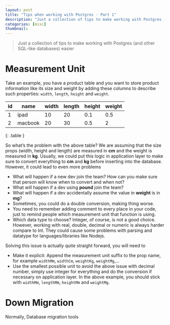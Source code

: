 ```yaml
---
layout: post
title: "Tips when working with Postgres - Part 1"
description: "Just a collection of tips to make working with Postgres (and other SQL-like databases) easier"
categories: [misc]
thumbnail:
---
```


> Just a collection of tips to make working with Postgres (and other SQL-like databases) easier

# Measurement Unit

Take an example, you have a product table and you want to store product information like its size
and weight by adding these columns to describe such properties: `width`, `length`, `height` and
`weight`.

| id | name    | width | length | height | weight |
|----|---------|-------|--------|--------|--------|
| 1  | ipad    | 10    | 20     | 0.1    | 0.5    |
| 2  | macbook | 20    | 30     | 0.5    | 2      |
{: .table }

So what’s the problem with the above table? We are assuming that the size props (width, height and
length) are measured in **cm** and the weight is measured in **kg**. Usually, we could put this
logic in application layer to make sure to convert everything to **cm** and **kg** before inserting
into the database. However, it could lead to even more problems

- What will happen if a new dev join the team? How can you make sure that person will know when to
  convert and when not?
- What will happen if a dev using **pound** join the team?
- What will happen if a dev accidentally assume the value in **weight** is in **mg**?
- Sometimes, you could do a double conversion, making thing worse.
- You need to remember adding comment to every place in your code, just to remind people which
  measurement unit that function is using.
- Which data type to choose? Integer, of course, is not a good choice. However, working with real, double,
  decimal or numeric is always harder compare to int. They could cause some problems with parsing
  and datatype for languages/libraries like Nodejs.

Solving this issue is actually quite straight forward, you will need to
- Make it explicit: Append the measurement unit suffix to the prop name, for example `widthMm`,
  `widthCm`, `weightKg`, `weightMg`,...
- Use the smallest possible unit to avoid the above issue with decimal number, simply use integer
  for everything and do the conversion if necessary on application layer. In the above example, you
  should stick with `widthMm`, `lengthMm`, `heightMm` and `weightMg`.

# Down Migration

Normally, Database migration tools

